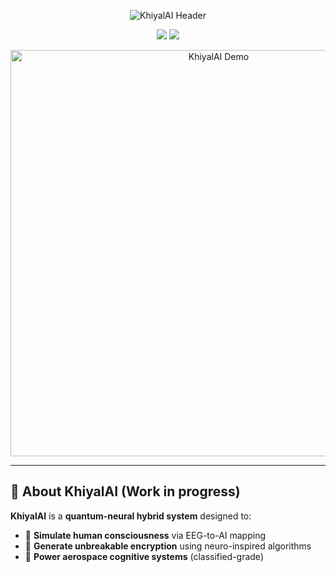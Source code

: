 <!-- ==================== ANIMATED HEADER ==================== -->
<p align="center">
  <img src="https://readme-typing-svg.demolab.com?font=Hack&weight=600&size=30&duration=4000&pause=1000&color=58F5FF&background=000000&center=true&vCenter=true&width=700&height=80&lines=KhiyalAI:+The+Future+of+Consciousness+Engineering;An+AI+that+thinks+++dreams+++hacks+reality" alt="KhiyalAI Header" />
</p>

<p align="center">
  <img src="https://img.shields.io/badge/STATUS-ACTIVE%20DEVELOPMENT-58F5FF?style=for-the-badge&logo=starship&logoColor=black" />
  <img src="https://img.shields.io/badge/LICENSE-APACHE%202.0-58F5FF?style=for-the-badge&logo=apache" />
</p>

<!-- ==================== PROJECT SHOWCASE ==================== -->
<p align="center">
  <img src="https://github.com/ininsico/khiyalai/blob/main/media/demo.gif?raw=true" width="650" alt="KhiyalAI Demo" />
</p>

---

## 🌌 **About KhiyalAI**  (Work in progress)
**KhiyalAI** is a **quantum-neural hybrid system** designed to:  
- 🧠 **Simulate human consciousness** via EEG-to-AI mapping  
- 🔐 **Generate unbreakable encryption** using neuro-inspired algorithms  
- 🚀 **Power aerospace cognitive systems** (classified-grade)  

